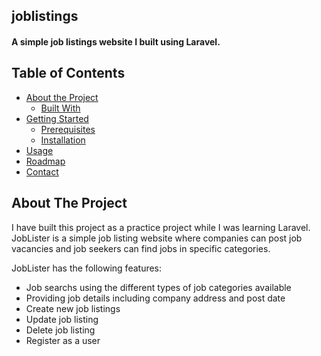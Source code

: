 ## joblistings
#### A simple job listings website I built using Laravel.

## Table of Contents

* [About the Project](#about-the-project)
  * [Built With](#built-with)
* [Getting Started](#getting-started)
  * [Prerequisites](#prerequisites)
  * [Installation](#installation)
* [Usage](#usage)
* [Roadmap](#roadmap)
* [Contact](#contact)



<!-- ABOUT THE PROJECT -->
## About The Project

I have built this project as a practice project while I was learning Laravel. JobLister is a simple job listing website where companies can post job vacancies and job seekers can find jobs in specific categories.

JobLister has the following features:

* Job searchs using the different types of job categories available
* Providing job details including company address and post date
* Create new job listings
* Update job listing
* Delete job listing
* Register as a user
